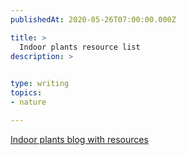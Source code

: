 ```yaml
---
publishedAt: 2020-05-26T07:00:00.000Z

title: >
  Indoor plants resource list
description: >
  

type: writing
topics:
- nature

---
```


[Indoor plants blog with resources](https://blog.leonandgeorge.com/posts/plant-light-requirements)